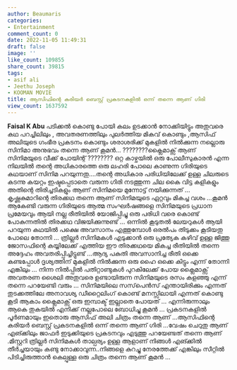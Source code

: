 ```yaml
---
author: Beaumaris
categories:
- Entertainment
comment_count: 0
date: 2022-11-05 11:49:31
draft: false
image: ''
like_count: 109855
share_count: 39815
tags:
- asif ali
- Jeethu Joseph
- KOOMAN MOVIE
title: ആസിഫിന്റെ കരിയർ ബെസ്റ്റ്‌ പ്രകടനകളിൽ ഒന്ന് തന്നെ ആണ് ഗിരി
view_count: 1637592
---
```


**Faisal K Abu** പടിക്കൽ കൊണ്ടു പോയി കലം ഉടക്കാൻ നോക്കിയിട്ടും അതുവരെ കഥ പറച്ചിലിലും , അവതരണത്തിലും പുലർത്തിയ മികവ് കൊണ്ടും ,ആസിഫ് അലിയുടെ ഗംഭീര പ്രകടനം കൊണ്ടും ശരാശരിക്ക് മുകളിൽ നിൽക്കുന്ന നല്ലൊരു സിനിമാ അനുഭവം തന്നെ ആണ് കൂമൻ... ????????ക്ലൈമാക്സ് ആണ് സിനിമയുടെ വീക്ക് പോയിന്റ് ???????? ഒറ്റ കാഴ്ചയിൽ ഒരു പോലീസുകാരൻ എന്ന നിലയിൽ തന്റെ അധികാരത്തെ ഒരു ലഹരി പോലെ കാണുന്ന ഗിരിയുടെ കഥയാണ് സിനിമ പറയുന്നതു....തന്റെ അധികാര പരിധിയിലേക്ക് ഉള്ള ചിലരുടെ കടന്നു കയറ്റം ഇഷ്ടപ്പെടാതെ വരുന്ന ഗിരി നടത്തുന്ന ചില കൈ വിട്ട കളികളും അതിന്റെ തിരിച്ചടികളും ആണ് സിനിമയെ മുന്നോട്ട്‌ നയിക്കുന്നത് ... കൃഷ്ണകുമാറിന്റെ തിരക്കഥ തന്നെ ആണ് സിനിമയുടെ ഏറ്റവും മികച്ച വശം ...കൂമൻ ആകേണ്ടി വരുന്ന ഗിരിയുടെ ആത്മ സംഘർഷങ്ങളെ സിനിമയുടെ പ്രധാന പ്രമേയവും ആയി നല്ല രീതിയിൽ യോജിപ്പിച്ചു ഒരു പരിധി വരെ കൊണ്ട് പോകുന്നതിൽ തിരക്കഥ വിജയിക്കുന്നുണ്ട് ... ഒന്നിൽ കൂടുതൽ ലേയറുകൾ ആയി പറയുന്ന കഥയിൽ പക്ഷെ അവസാനം എത്തുമ്പോൾ ഒരൽപം തിടുക്കം കൂടിയതു പോലെ തോന്നി ... ത്രില്ലർ സിനിമകൾ എടുക്കാൻ ഒരു പ്രത്യേക കഴിവ് ഉള്ള ജിത്തു ജോസഫിന്റെ കയ്യിലേക്ക് എത്തിയ ഈ തിരക്കഥയെ മികച്ച രീതിയിൽ തന്നെ അദ്ദേഹം അവതരിപ്പിച്ചിട്ടുണ്ട് ...ആദ്യ പകുതി അവസാനിച്ച രീതി ഒക്കെ കണ്ടപ്പോൾ ദൃശ്യത്തിന് മുകളിൽ നിൽക്കുന്ന ഒരു ഹൈ ഒക്കെ കിട്ടും എന്ന് തോന്നി എങ്കിലും ... നിന്ന നിൽപ്പിൽ പതിറ്റാണ്ടുകൾ പുറകിലേക്ക് പോയ ക്ലൈമാക്സ് അവതരണ ശൈലി അതുവരെ ഉണ്ടായിരുന്ന സിനിമയുടെ രസം കളഞ്ഞു എന്ന് തന്നെ പറയേണ്ടി വരും ... സിനിമയിലെ സസ്‌പെൻസ്‌ എന്തായിരിക്കും എന്നത് തുടക്കത്തിലേ അനാവശ്യ ഡീറ്റൈലിംഗ് കൊണ്ട് മനസ്സിലായി എന്നത് കൊണ്ടു കൂടി ആകാം ക്ലൈമാക്സ് ഒരു ഇമ്പാക്ട് ഇല്ലാതെ പോയത് ... എന്നിരുന്നാലും ആകെ തുകയിൽ എനിക്ക് നല്ലപോലെ ബോധിച്ചു കൂമൻ ... പ്രകടനകളിൽ പൂർണമായും ഇതൊരു ആസിഫ് അലി ചിത്രം തന്നെ ആണ് ...ആസിഫിന്റെ കരിയർ ബെസ്റ്റ്‌ പ്രകടനകളിൽ ഒന്ന് തന്നെ ആണ് ഗിരി ...വേഷം ചെറുതു ആണ് എങ്ക്കിലും ജാഫർ ഇടുക്കിയുടെ പ്രകടനവും എടുത്തു പറയേണ്ടത് തന്നെ ആണ് .മിസ്റ്ററി ത്രില്ലർ സിനിമകൾ താല്പര്യം ഉള്ള ആളാണ് നിങ്ങൾ എങ്ക്കിൽ തീർച്ചയായും കണ്ടു നോക്കാവുന്ന..നിങ്ങളെ കുറച്ചു നേരത്തേക്ക് എങ്കിലും സീറ്റിൽ പിടിച്ചിരുത്താൻ കെല്പുള്ള ഒരു ചിത്രം തന്നെ ആണ് കൂമൻ ...